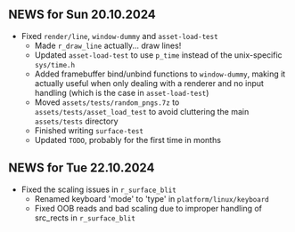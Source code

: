 ## NEWS for Sun 20.10.2024

* Fixed `render/line`, `window-dummy` and `asset-load-test`
    * Made `r_draw_line` actually... draw lines!
    * Updated `asset-load-test` to use `p_time` instead of the unix-specific `sys/time.h`
    * Added framebuffer bind/unbind functions to `window-dummy`, making it actually useful when only dealing with a renderer and no input handling (which is the case in `asset-load-test`)
    * Moved `assets/tests/random_pngs.7z` to `assets/tests/asset_load_test` to avoid cluttering the main `assets/tests` directory
    * Finished writing `surface-test`
    * Updated `TODO`, probably for the first time in months

## NEWS for Tue 22.10.2024
* Fixed the scaling issues in `r_surface_blit`
    * Renamed keyboard 'mode' to 'type' in `platform/linux/keyboard`
    * Fixed OOB reads and bad scaling due to improper handling of src_rects in `r_surface_blit`
